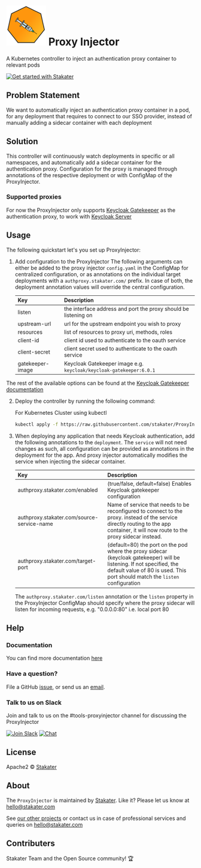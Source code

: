 # ![](assets/web/proxyinjector-round-100px.png) Proxy Injector
A Kubernetes controller to inject an authentication proxy container to relevant pods

[![Get started with Stakater](https://stakater.github.io/README/stakater-github-banner.png)](http://stakater.com/?utm_source=ProxyInjector&utm_medium=github)

## Problem Statement

We want to automatically inject an authentication proxy container in a pod, for any deployment that requires to connect
 to our SSO provider, instead of manually adding a sidecar container with each deployment 

## Solution

This controller will continuously watch deployments in specific or all namespaces, and automatically add a sidecar container
 for the authentication proxy. Configuration for the proxy is managed through annotations of the respective deployment
 or with ConfigMap of the ProxyInjector.

### Supported proxies

For now the ProxyInjector only supports [Keycloak Gatekeeper](https://github.com/keycloak/keycloak-gatekeeper)
 as the authentication proxy, to work with [Keycloak Server](https://github.com/keycloak/keycloak)


## Usage

The following quickstart let's you set up ProxyInjector:

1. Add configuration to the ProxyInjector
    The following arguments can either be added to the proxy injector `config.yaml` in the ConfigMap for centralized configuration,
     or as annotations on the individual target deployments with a `authproxy.stakater.com/` prefix. In case of both,
     the deployment annotation values will override the central configuration. 

    | Key              | Description                                                               |
    |------------------|---------------------------------------------------------------------------|
    | listen           | the interface address and port the proxy should be listening on           |
    | upstream-url     | url for the upstream endpoint you wish to proxy                           |
    | resources        | list of resources to proxy uri, methods, roles                            |
    | client-id        | client id used to authenticate to the oauth service                       |
    | client-secret    | client secret used to authenticate to the oauth service                   |
    | gatekeeper-image | Keycloak Gatekeeper image e.g. `keycloak/keycloak-gatekeeper:6.0.1` |

The rest of the available options can be found at the [Keycloak Gatekeeper documentation](https://www.keycloak.org/docs/latest/securing_apps/index.html#configuration-options)

2. Deploy the controller by running the following command:

    For Kubernetes Cluster using kubectl
   ```bash
   kubectl apply -f https://raw.githubusercontent.com/stakater/ProxyInjector/master/deployments/kubernetes/proxyinjector.yaml -n default

3. When deploying any application that needs Keycloak authentication, add the following annotations to the `deployment`. The `service` will not need changes as such, all configuration can be provided as annotations in the deployment for the app. And proxy injector automatically modifies the service when injecting the sidecar container.
  
    | Key                                        | Description                                                                                                                                       |
    |--------------------------------------------|--------------------------------------------------------|
    | authproxy.stakater.com/enabled             | (true/false, default=false) Enables Keycloak gatekeeper configuration |
    | authproxy.stakater.com/source-service-name | Name of service that needs to be reconfigured to connect to the proxy. instead of the service directly routing to the app container, it will now route to the proxy sidecar instead. |
    | authproxy.stakater.com/target-port         | (default=80) the port on the pod where the proxy sidecar (keycloak gatekeeper) will be listening. If not specified, the default value of 80 is used. This port should match the `listen` configuration |

    The `authproxy.stakater.com/listen` annotation or the `listen` property in the ProxyInjector ConfigMap should
    specify where the proxy sidecar will listen for incoming requests, e.g. "0.0.0.0:80" i.e. local port 80
 
## Help

### Documentation
You can find more documentation [here](docs/)

### Have a question?
File a GitHub [issue](https://github.com/stakater/ProxyInjector/issues), or send us an [email](mailto:hello@stakater.com).

### Talk to us on Slack
Join and talk to us on the #tools-proxyinjector channel for discussing the ProxyInjector

[![Join Slack](https://stakater.github.io/README/stakater-join-slack-btn.png)](https://stakater-slack.herokuapp.com/)
[![Chat](https://stakater.github.io/README/stakater-chat-btn.png)](https://stakater.slack.com/messages/CFCP3MUR4/)

## License

Apache2 © [Stakater](http://stakater.com)

## About

The `ProxyInjector` is maintained by [Stakater][website]. Like it? Please let us know at <hello@stakater.com>

See [our other projects][community]
or contact us in case of professional services and queries on <hello@stakater.com>

  [website]: http://stakater.com/
  [community]: https://www.stakater.com/projects-overview.html

## Contributers

Stakater Team and the Open Source community! :trophy:
